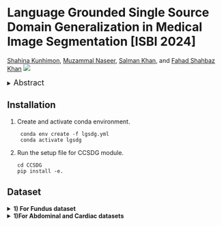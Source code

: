 # **Language Grounded Single Source Domain Generalization in Medical Image Segmentation [ISBI 2024]** 
[Shahina Kunhimon](https://github.com/ShahinaKK),
[Muzammal Naseer](https://scholar.google.ch/citations?user=tM9xKA8AAAAJ&hl=en),
[Salman Khan](https://salman-h-khan.github.io),
and [Fahad Shahbaz Khan](https://scholar.google.es/citations?user=zvaeYnUAAAAJ&hl=en) 
![](https://i.imgur.com/waxVImv.png)
<br>
<details>
  <summary>
  <font size="+1">Abstract</font>
  </summary>
Single source domain generalization (SDG) 
%aims at developing models that can effectively adapt to unseen domains using only a single source dataset. It
holds promise for more reliable and consistent image segmentation across real-world clinical settings particularly in the medical domain, where data privacy and acquisition cost constraints often limit the availability of diverse datasets. Depending solely on visual features hampers the model's capacity to adapt effectively to various domains, primarily because of the presence of spurious correlations and domain-specific characteristics embedded within the image features. 
 Incorporating text features alongside visual features is a potential solution to enhance the model's understanding of the data, as it goes beyond pixel-level information to provide valuable context. Textual cues describing the anatomical structures, their appearances, and variations across various imaging modalities can guide the model in domain adaptation, ultimately contributing to more robust and consistent segmentation. In this paper, we propose an approach that explicitly leverages textual information by incorporating a contrastive learning mechanism guided by the text encoder features to learn a more robust feature representation.  We assess the effectiveness of our text-guided contrastive feature alignment technique in various scenarios, including cross-modality, cross-sequence, and cross-site settings for different segmentation tasks. Our approach achieves favorable performance against existing methods in literature.
</details>

## Installation
1. Create and activate conda environment.
   ```shell
    conda env create -f lgsdg.yml
    conda activate lgsdg
2. Run the setup file for CCSDG module.
      ```shell
    cd CCSDG
    pip install -e.

## Dataset 
<details>
  <summary>
    <b>1) For Fundus dataset </b>
  </summary>
Download the [CCSDG Fundus dataset](https://zenodo.org/record/6325549) and unzip it.
</details>
<details>
  <summary>
    <b>1)For Abdominal and Cardiac datasets </b>
  </summary>
Download the [SLAUG Processed datasets](https://drive.google.com/file/d/1WlXGt3Nffzu1bn6co-qaidHjqWH51smU/view?usp=share_link) and follow the instructions in this repo (https://github.com/Kaiseem/SLAug) to organize the data.
</details>

